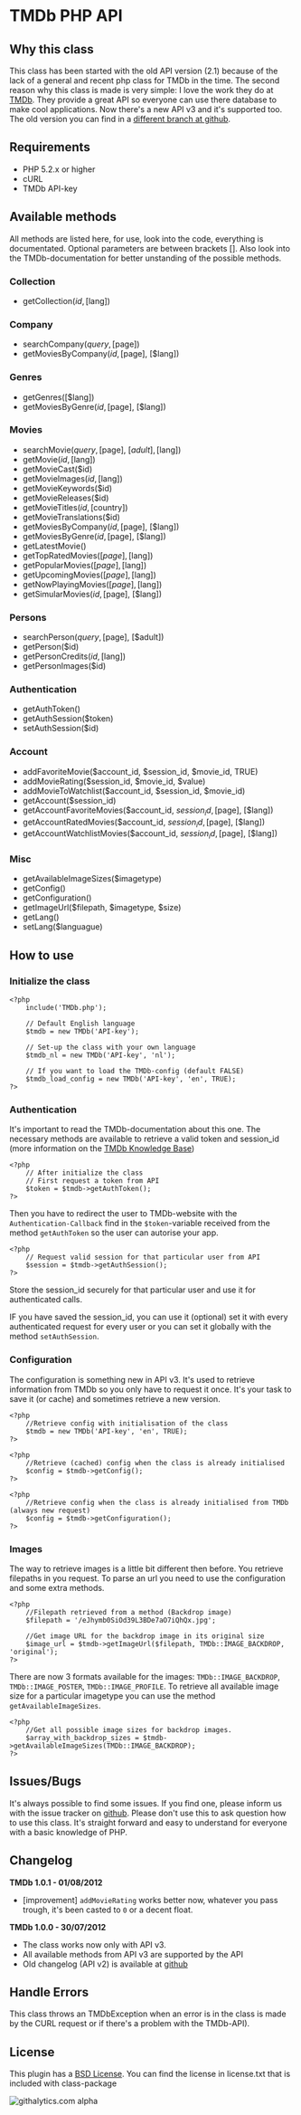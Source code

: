 # TMDb PHP API #

## Why this class ##

This class has been started with the old API version (2.1) because of the lack of a general and recent php class for TMDb in the time. The second reason why this class is made is very simple: I love the work they do at [TMDb](http://themoviedb.org). They provide a great API so everyone can use there database to make cool applications. Now there's a new API v3 and it's supported too. The old version you can find in a [different branch at github](https://github.com/glamorous/TMDb-PHP-API/tree/apiv2).

## Requirements ##

- PHP 5.2.x or higher
- cURL
- TMDb API-key

## Available methods ##

All methods are listed here, for use, look into the code, everything is documentated. Optional parameters are between brackets []. Also look into the TMDb-documentation for better unstanding of the possible methods.

### Collection ###

- getCollection($id, [$lang])

### Company ###

- searchCompany($query, [$page])
- getMoviesByCompany($id, [$page], [$lang])

### Genres ###

- getGenres([$lang])
- getMoviesByGenre($id, [$page], [$lang])

### Movies ###

- searchMovie($query, [$page], [$adult], [$lang])
- getMovie($id, [$lang])
- getMovieCast($id)
- getMovieImages($id, [$lang])
- getMovieKeywords($id)
- getMovieReleases($id)
- getMovieTitles($id, [$country])
- getMovieTranslations($id)
- getMoviesByCompany($id, [$page], [$lang])
- getMoviesByGenre($id, [$page], [$lang])
- getLatestMovie()
- getTopRatedMovies([$page], [$lang])
- getPopularMovies([$page], [$lang])
- getUpcomingMovies([$page], [$lang])
- getNowPlayingMovies([$page], [$lang])
- getSimularMovies($id, [$page], [$lang])

### Persons ###

- searchPerson($query, [$page], [$adult])
- getPerson($id)
- getPersonCredits($id, [$lang])
- getPersonImages($id)

### Authentication ###

- getAuthToken()
- getAuthSession($token)
- setAuthSession($id)

### Account ###

- addFavoriteMovie($account_id, $session_id, $movie_id, TRUE)
- addMovieRating($session_id, $movie_id, $value)
- addMovieToWatchlist($account_id, $session_id, $movie_id)
- getAccount($session_id)
- getAccountFavoriteMovies($account_id, $session_id, [$page], [$lang])
- getAccountRatedMovies($account_id, $session_id, [$page], [$lang])
- getAccountWatchlistMovies($account_id, $session_id, [$page], [$lang])

### Misc ###

- getAvailableImageSizes($imagetype)
- getConfig()
- getConfiguration()
- getImageUrl($filepath, $imagetype, $size)
- getLang()
- setLang($languague)

## How to use ##

### Initialize the class ###

    <?php
        include('TMDb.php');

        // Default English language
        $tmdb = new TMDb('API-key');

        // Set-up the class with your own language
        $tmdb_nl = new TMDb('API-key', 'nl');

        // If you want to load the TMDb-config (default FALSE)
        $tmdb_load_config = new TMDb('API-key', 'en', TRUE);
	?>

### Authentication ###

It's important to read the TMDb-documentation about this one. The necessary methods are available to retrieve a valid token and session_id (more information on the [TMDb Knowledge Base](http://help.themoviedb.org/kb/api/user-authentication))

    <?php
        // After initialize the class
        // First request a token from API
        $token = $tmdb->getAuthToken();
    ?>

Then you have to redirect the user to TMDb-website with the `Authentication-Callback` find in the `$token`-variable received from the method `getAuthToken` so the user can autorise your app.

    <?php
		// Request valid session for that particular user from API
		$session = $tmdb->getAuthSession();
    ?>

Store the session_id securely for that particular user and use it for authenticated calls.

IF you have saved the session_id, you can use it (optional) set it with every authenticated request for every user or you can set it globally with the method `setAuthSession`.

### Configuration ###

The configuration is something new in API v3. It's used to retrieve information from TMDb so you only have to request it once. It's your task to save it (or cache) and sometimes retrieve a new version.

    <?php
	    //Retrieve config with initialisation of the class
		$tmdb = new TMDb('API-key', 'en', TRUE);
    ?>

    <?php
	    //Retrieve (cached) config when the class is already initialised
		$config = $tmdb->getConfig();
    ?>

    <?php
	    //Retrieve config when the class is already initialised from TMDb (always new request)
		$config = $tmdb->getConfiguration();
    ?>

### Images ###

The way to retrieve images is a little bit different then before. You retrieve filepaths in you request. To parse an url you need to use the configuration and some extra methods.

    <?php
	    //Filepath retrieved from a method (Backdrop image)
		$filepath = '/eJhymb0SiOd39L3BDe7aO7iQhQx.jpg';

		//Get image URL for the backdrop image in its original size
		$image_url = $tmdb->getImageUrl($filepath, TMDb::IMAGE_BACKDROP, 'original');
    ?>

There are now 3 formats available for the images: `TMDb::IMAGE_BACKDROP`, `TMDb::IMAGE_POSTER`, `TMDb::IMAGE_PROFILE`. To retrieve all available image size for a particular imagetype you can use the method `getAvailableImageSizes`.

    <?php
	    //Get all possible image sizes for backdrop images.
		$array_with_backdrop_sizes = $tmdb->getAvailableImageSizes(TMDb::IMAGE_BACKDROP);
    ?>

## Issues/Bugs ##

It's always possible to find some issues. If you find one, please inform us with the issue tracker on [github](http://github.com/glamorous/TMDb-PHP-API/issues). Please don't use this to ask question how to use this class. It's straight forward and easy to understand for everyone with a basic knowledge of PHP.

## Changelog ##

**TMDb 1.0.1 - 01/08/2012**

- [improvement] `addMovieRating` works better now, whatever you pass trough, it's been casted to `0` or a decent float.

**TMDb 1.0.0 - 30/07/2012**

- The class works now only with API v3.
- All available methods from API v3 are supported by the API
- Old changelog (API v2) is available at [github](https://github.com/glamorous/TMDb-PHP-API/tree/apiv2)

## Handle Errors ##

This class throws an TMDbException when an error is in the class is made by the CURL request or if there's a problem with the TMDb-API).

## License ##

This plugin has a [BSD License](http://www.opensource.org/licenses/bsd-license.php). You can find the license in license.txt that is included with class-package

![githalytics.com alpha](https://cruel-carlota.pagodabox.com/f811fcf46375695910a6d5987d15a55f)